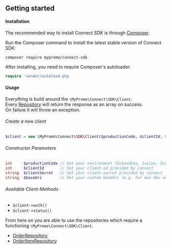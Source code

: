 ## Getting started

#### Installation
The recommended way to install Connect SDK is through [Composer][Composer].

Run the Composer command to install the latest stable version of Connect SDK:

```
composer require mypromo/connect-sdk
```

After installing, you need to require Composer's autoloader:

```php
require 'vendor/autoload.php
```
#### Usage

Everything is build around the `\MyPromo\Connect\SDK\Client`.  
Every [Repository][Repository] will return the response as an array on success.  
On failure it will throw an exception.

###### Create a new client

```php
$client = new \MyPromo\Connect\SDK\Client($productionCode, $clientId, $clientSecret)
```
###### Constructor Parameters
```php
int     $productionCode // Set your environment (0=Sandbox, 1=Live, 2=Stage)
int     $clientId       // Set your client-id provided by connect
string  $clientSecret   // Set your client-secret provided by connect
string  $baseUri        // Set your custom baseUri (e.g. for own dev server), it's optional and will override `productionCode` parameter
```
###### Available Client-Methods
- `$client->auth()`
- `$client->status()`

From here on you are able to use the repositories which require a functioning `\MyPromo\Connect\SDK\Client`.

- [OrderRepository][orderRepository]
- [OrderItemRepository][orderItemRepository]

[Composer]: https://getcomposer.org/
[orderRepository]: Repositories/OrderRepository.md
[orderItemRepository]: Repositories/OrderItemRepository.md
[Repository]: Repositories
